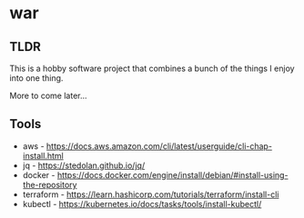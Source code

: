 # war

## TLDR

This is a hobby software project that combines a bunch of the things I enjoy into one thing.

More to come later...

## Tools

  * aws       - https://docs.aws.amazon.com/cli/latest/userguide/cli-chap-install.html
  * jq        - https://stedolan.github.io/jq/
  * docker    - https://docs.docker.com/engine/install/debian/#install-using-the-repository
  * terraform - https://learn.hashicorp.com/tutorials/terraform/install-cli
  * kubectl   - https://kubernetes.io/docs/tasks/tools/install-kubectl/
